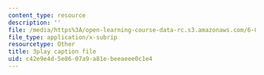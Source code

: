 ```yaml
---
content_type: resource
description: ''
file: /media/https%3A/open-learning-course-data-rc.s3.amazonaws.com/6-004-computation-structures-spring-2017/c42e9e4d5e8607a9a81ebeeaeee0c1e4_R7U0Xezxo_0.srt
file_type: application/x-subrip
resourcetype: Other
title: 3play caption file
uid: c42e9e4d-5e86-07a9-a81e-beeaeee0c1e4
---
```

